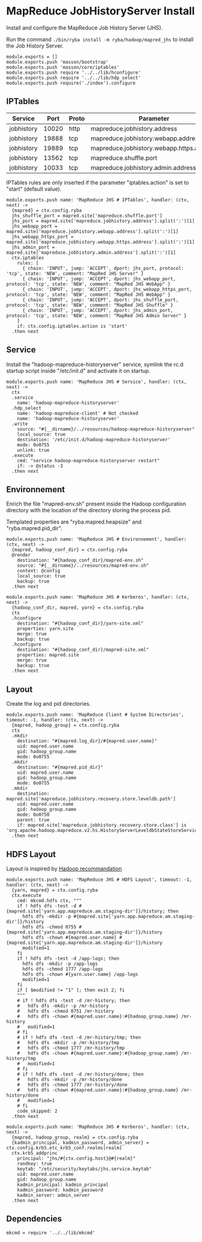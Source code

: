 
# MapReduce JobHistoryServer Install

Install and configure the MapReduce Job History Server (JHS).

Run the command `./bin/ryba install -m ryba/hadoop/mapred_jhs` to install the
Job History Server.

    module.exports = []
    module.exports.push 'masson/bootstrap'
    module.exports.push 'masson/core/iptables'
    module.exports.push require '../../lib/hconfigure'
    module.exports.push require '../../lib/hdp_select'
    module.exports.push require('./index').configure

## IPTables

| Service          | Port  | Proto | Parameter                     |
|------------------|-------|-------|-------------------------------|
| jobhistory | 10020 | http  | mapreduce.jobhistory.address        | x
| jobhistory | 19888 | tcp   | mapreduce.jobhistory.webapp.address | x
| jobhistory | 19889 | tcp   | mapreduce.jobhistory.webapp.https.address | x
| jobhistory | 13562 | tcp   | mapreduce.shuffle.port              | x
| jobhistory | 10033 | tcp   | mapreduce.jobhistory.admin.address  |

IPTables rules are only inserted if the parameter "iptables.action" is set to
"start" (default value).

    module.exports.push name: 'MapReduce JHS # IPTables', handler: (ctx, next) ->
      {mapred} = ctx.config.ryba
      jhs_shuffle_port = mapred.site['mapreduce.shuffle.port']
      jhs_port = mapred.site['mapreduce.jobhistory.address'].split(':')[1]
      jhs_webapp_port = mapred.site['mapreduce.jobhistory.webapp.address'].split(':')[1]
      jhs_webapp_https_port = mapred.site['mapreduce.jobhistory.webapp.https.address'].split(':')[1]
      jhs_admin_port = mapred.site['mapreduce.jobhistory.admin.address'].split(':')[1]
      ctx.iptables
        rules: [
          { chain: 'INPUT', jump: 'ACCEPT', dport: jhs_port, protocol: 'tcp', state: 'NEW', comment: "MapRed JHS Server" }
          { chain: 'INPUT', jump: 'ACCEPT', dport: jhs_webapp_port, protocol: 'tcp', state: 'NEW', comment: "MapRed JHS WebApp" }
          { chain: 'INPUT', jump: 'ACCEPT', dport: jhs_webapp_https_port, protocol: 'tcp', state: 'NEW', comment: "MapRed JHS WebApp" }
          { chain: 'INPUT', jump: 'ACCEPT', dport: jhs_shuffle_port, protocol: 'tcp', state: 'NEW', comment: "MapRed JHS Shuffle" }
          { chain: 'INPUT', jump: 'ACCEPT', dport: jhs_admin_port, protocol: 'tcp', state: 'NEW', comment: "MapRed JHS Admin Server" }
        ]
        if: ctx.config.iptables.action is 'start'
      .then next

## Service

Install the "hadoop-mapreduce-historyserver" service, symlink the rc.d startup
script inside "/etc/init.d" and activate it on startup.

    module.exports.push name: 'MapReduce JHS # Service', handler: (ctx, next) ->
      ctx
      .service
        name: 'hadoop-mapreduce-historyserver'
      .hdp_select
        name: 'hadoop-mapreduce-client' # Not checked
        name: 'hadoop-mapreduce-historyserver'
      .write
        source: "#{__dirname}/../resources/hadoop-mapreduce-historyserver"
        local_source: true
        destination: '/etc/init.d/hadoop-mapreduce-historyserver'
        mode: 0o0755
        unlink: true
      .execute
        cmd: "service hadoop-mapreduce-historyserver restart"
        if: -> @status -3
      .then next

## Environnement

Enrich the file "mapred-env.sh" present inside the Hadoop configuration
directory with the location of the directory storing the process pid.

Templated properties are "ryba.mapred.heapsize" and "ryba.mapred.pid_dir".

    module.exports.push name: 'MapReduce JHS # Environnement', handler: (ctx, next) ->
      {mapred, hadoop_conf_dir} = ctx.config.ryba
      @render
        destination: "#{hadoop_conf_dir}/mapred-env.sh"
        source: "#{__dirname}/../resources/mapred-env.sh"
        context: @config
        local_source: true
        backup: true
      .then next

    module.exports.push name: 'MapReduce JHS # Kerberos', handler: (ctx, next) ->
      {hadoop_conf_dir, mapred, yarn} = ctx.config.ryba
      ctx
      .hconfigure
        destination: "#{hadoop_conf_dir}/yarn-site.xml"
        properties: yarn.site
        merge: true
        backup: true
      .hconfigure
        destination: "#{hadoop_conf_dir}/mapred-site.xml"
        properties: mapred.site
        merge: true
        backup: true
      .then next

## Layout

Create the log and pid directories.

    module.exports.push name: 'MapReduce Client # System Directories', timeout: -1, handler: (ctx, next) ->
      {mapred, hadoop_group} = ctx.config.ryba
      ctx
      .mkdir
        destination: "#{mapred.log_dir}/#{mapred.user.name}"
        uid: mapred.user.name
        gid: hadoop_group.name
        mode: 0o0755
      .mkdir
        destination: "#{mapred.pid_dir}"
        uid: mapred.user.name
        gid: hadoop_group.name
        mode: 0o0755
      .mkdir
        destination: mapred.site['mapreduce.jobhistory.recovery.store.leveldb.path']
        uid: mapred.user.name
        gid: hadoop_group.name
        mode: 0o0750
        parent: true
        if: mapred.site['mapreduce.jobhistory.recovery.store.class'] is 'org.apache.hadoop.mapreduce.v2.hs.HistoryServerLeveldbStateStoreService'
      .then next

## HDFS Layout

Layout is inspired by [Hadoop recommandation](http://hadoop.apache.org/docs/r2.1.0-beta/hadoop-project-dist/hadoop-common/ClusterSetup.html)

    module.exports.push name: 'MapReduce JHS # HDFS Layout', timeout: -1, handler: (ctx, next) ->
      {yarn, mapred} = ctx.config.ryba
      ctx.execute
        cmd: mkcmd.hdfs ctx, """
        if ! hdfs dfs -test -d #{mapred.site['yarn.app.mapreduce.am.staging-dir']}/history; then
          hdfs dfs -mkdir -p #{mapred.site['yarn.app.mapreduce.am.staging-dir']}/history
          hdfs dfs -chmod 0755 #{mapred.site['yarn.app.mapreduce.am.staging-dir']}/history
          hdfs dfs -chown #{mapred.user.name} #{mapred.site['yarn.app.mapreduce.am.staging-dir']}/history
          modified=1
        fi
        if ! hdfs dfs -test -d /app-logs; then
          hdfs dfs -mkdir -p /app-logs
          hdfs dfs -chmod 1777 /app-logs
          hdfs dfs -chown #{yarn.user.name} /app-logs
          modified=1
        fi
        if [ $modified != "1" ]; then exit 2; fi
        """
        # if ! hdfs dfs -test -d /mr-history; then
        #   hdfs dfs -mkdir -p /mr-history
        #   hdfs dfs -chmod 0751 /mr-history
        #   hdfs dfs -chown #{mapred.user.name}:#{hadoop_group.name} /mr-history
        #   modified=1
        # fi
        # if ! hdfs dfs -test -d /mr-history/tmp; then
        #   hdfs dfs -mkdir -p /mr-history/tmp
        #   hdfs dfs -chmod 1777 /mr-history/tmp
        #   hdfs dfs -chown #{mapred.user.name}:#{hadoop_group.name} /mr-history/tmp
        #   modified=1
        # fi
        # if ! hdfs dfs -test -d /mr-history/done; then
        #   hdfs dfs -mkdir -p /mr-history/done
        #   hdfs dfs -chmod 1777 /mr-history/done
        #   hdfs dfs -chown #{mapred.user.name}:#{hadoop_group.name} /mr-history/done
        #   modified=1
        # fi
        code_skipped: 2
      .then next

    module.exports.push name: 'MapReduce JHS # Kerberos', handler: (ctx, next) ->
      {mapred, hadoop_group, realm} = ctx.config.ryba
      {kadmin_principal, kadmin_password, admin_server} = ctx.config.krb5.etc_krb5_conf.realms[realm]
      ctx.krb5_addprinc
        principal: "jhs/#{ctx.config.host}@#{realm}"
        randkey: true
        keytab: "/etc/security/keytabs/jhs.service.keytab"
        uid: mapred.user.name
        gid: hadoop_group.name
        kadmin_principal: kadmin_principal
        kadmin_password: kadmin_password
        kadmin_server: admin_server
      .then next

## Dependencies

    mkcmd = require '../../lib/mkcmd'

[keys]: https://github.com/apache/hadoop-common/blob/trunk/hadoop-hdfs-project/hadoop-hdfs/src/main/java/org/apache/hadoop/hdfs/DFSConfigKeys.java
